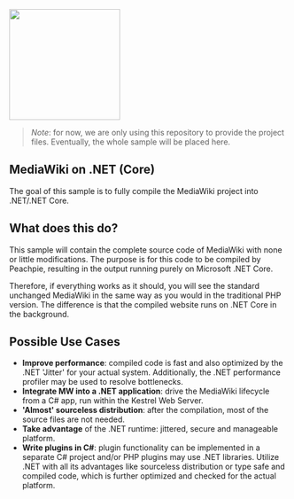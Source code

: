 <img src="https://www.rosehosting.com/blog/wp-content/uploads/2015/04/mediawiki.png" width="200"/>

>*Note*: for now, we are only using this repository to provide the project files. Eventually, the whole sample will be placed here.

## MediaWiki on .NET (Core)  
The goal of this sample is to fully compile the MediaWiki project into .NET/.NET Core.

## What does this do?

This sample will contain the complete source code of MediaWiki with none or little  modifications. The purpose is for this code to be compiled by Peachpie, resulting in the output running purely on Microsoft .NET Core. 

Therefore, if everything works as it should, you will see the standard unchanged MediaWiki in the same way as you would in the traditional PHP version. The difference is that the compiled website runs on .NET Core in the background. 

## Possible Use Cases

- **Improve performance**: compiled code is fast and also optimized by the .NET 'Jitter' for your actual system. Additionally, the .NET performance profiler may be used to resolve bottlenecks.
- **Integrate MW into a .NET application**: drive the MediaWiki lifecycle from a C# app, run within the Kestrel Web Server.
- **'Almost' sourceless distribution**: after the compilation, most of the source files are not needed.
- **Take advantage** of the .NET runtime: jittered, secure and manageable platform.
- **Write plugins in C#**: plugin functionality can be implemented in a separate C# project and/or PHP plugins may use .NET libraries. Utilize .NET with all its advantages like sourceless distribution or type safe and compiled code, which is further optimized and checked for the actual platform.
